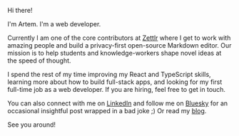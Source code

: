 Hi there!

I'm Artem. I'm a web developer.

Currently I am one of the core contributors at [Zettlr](https://www.zettlr.com/) where I get to work with amazing people and build a privacy-first open-source Markdown editor. Our mission is to help students and knowledge-workers shape novel ideas at the speed of thought.

I spend the rest of my time improving my React and TypeScript skills, learning more about how to build full-stack apps, and looking for my first full-time job as a web developer. If you are hiring, feel free to get in touch.

You can also connect with me on [LinkedIn](https://www.linkedin.com/in/sensologica) and follow me on [Bluesky](https://bsky.app/profile/sensologica.bsky.social) for an occasional insightful post wrapped in a bad joke ;) Or read my [blog](https://www.artembarinov.com/blog).

See you around!

